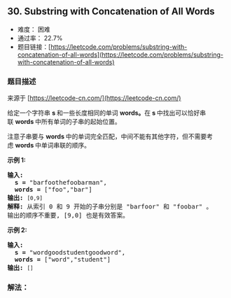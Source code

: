 ## 30. Substring with Concatenation of All Words

- 难度： 困难
- 通过率： 22.7%
- 题目链接：[https://leetcode.com/problems/substring-with-concatenation-of-all-words](https://leetcode.com/problems/substring-with-concatenation-of-all-words)


### 题目描述

来源于 [https://leetcode-cn.com/](https://leetcode-cn.com/)

<p>给定一个字符串&nbsp;<strong>s&nbsp;</strong>和一些长度相同的单词&nbsp;<strong>words。</strong>在<strong> s </strong>中找出可以恰好串联&nbsp;<strong>words&nbsp;</strong>中所有单词的子串的起始位置。</p>

<p>注意子串要与&nbsp;<strong>words </strong>中的单词完全匹配，中间不能有其他字符，但不需要考虑&nbsp;<strong>words&nbsp;</strong>中单词串联的顺序。</p>

<p><strong>示例 1:</strong></p>

<pre><strong>输入:
  s =</strong> &quot;barfoothefoobarman&quot;,
<strong>  words = </strong>[&quot;foo&quot;,&quot;bar&quot;]
<strong>输出:</strong> <code>[0,9]</code>
<strong>解释:</strong> 从索引 0 和 9 开始的子串分别是 &quot;barfoor&quot; 和 &quot;foobar&quot; 。
输出的顺序不重要, [9,0] 也是有效答案。
</pre>

<p><strong>示例 2:</strong></p>

<pre><strong>输入:
  s =</strong> &quot;wordgoodstudentgoodword&quot;,
<strong>  words = </strong>[&quot;word&quot;,&quot;student&quot;]
<strong>输出:</strong> <code>[]</code>
</pre>


### 解法：